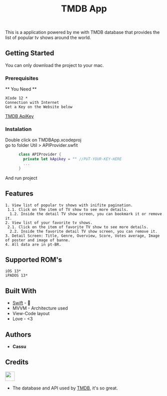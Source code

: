 <h1 align="center"> TMDB App </h1> <br>

This is a application powered by me with TMDB database that provides the list of popular tv shows around the world.

## Getting Started

You can only download the project to your mac.

### Prerequisites

** You Need **

```
XCode 12 *
Connection with Internet 
Get a Key on the Website below
```
[TMDB ApiKey](https://www.themoviedb.org/documentation/api)

### Instalation

Double click on TMDBApp.xcodeproj<br>
go to folder Util > APIProvider.swfit

```swift
      class APIProvider {
        private let kApikey = "" //PUT-YOUR-KEY-HERE
        ...
      }
```

And run project

## Features

```
1. View list of popular tv shows with inifite pagination.
 1.1. Click on the item of TV show to see more details.
  1.2. Inside the detail TV show screen, you can bookmark it or remove it.
2. View list of your favorite tv shows.
 2.1. Click on the item of favorite TV show to see more details.
  2.2. Inside the favorite detail TV show screen, you can remove it.
3. Detail Screen: Title, Genre, Overview, Score, Votes average, Image of poster and image of banne.
4. All data are in pt-BR.
```

## Supported ROM's 

```
iOS 13*
iPADOS 13*
```

## Built With

* [Swift](https://swift.org) - 
*  MVVM - Architecture used
*  View-Code layout
*  Love - <3

## Authors

* **Cassu**


## Credits
<code><img height="30" src="https://www.themoviedb.org/assets/2/v4/logos/v2/blue_long_2-9665a76b1ae401a510ec1e0ca40ddcb3b0cfe45f1d51b77a308fea0845885648.svg"></code>
* The database and API used by [TMDB](https://www.themoviedb.org/), it's so great.
